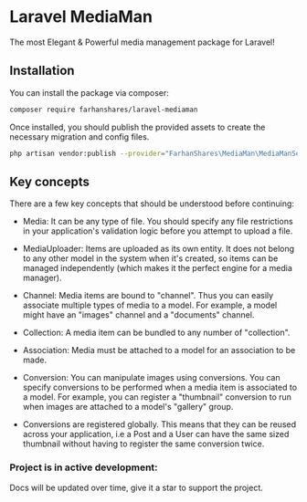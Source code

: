 # Laravel MediaMan

The most Elegant & Powerful media management package for Laravel!

## Installation

You can install the package via composer:

```bash
composer require farhanshares/laravel-mediaman
```

Once installed, you should publish the provided assets to create the necessary migration and config files.

```bash
php artisan vendor:publish --provider="FarhanShares\MediaMan\MediaManServiceProvider"
```

## Key concepts

There are a few key concepts that should be understood before continuing:

* Media: It can be any type of file. You should specify any file restrictions in your
  application's validation logic before you attempt to upload a file.

* MediaUploader: Items are uploaded as its own entity. It does not belong to any other model in the system when it's created, so items can be managed independently (which makes it the perfect engine for a media manager).

* Channel: Media items are bound to "channel". Thus you can easily associate multiple types of media to a model. For example, a model might have an "images" channel and a "documents" channel.

* Collection: A media item can be bundled to any number of "collection".

* Association: Media must be attached to a model for an association to be made.

* Conversion: You can manipulate images using conversions. You can specify conversions to be performed when a media item is associated to a model. For example, you can register a "thumbnail" conversion to run when images are attached to a
  model's "gallery" group.

* Conversions are registered globally. This means that they can be reused across your application, i.e a Post and a User can have the same sized thumbnail without having to register the same conversion twice.

### Project is in active development:

Docs will be updated over time, give it a star to support the project.